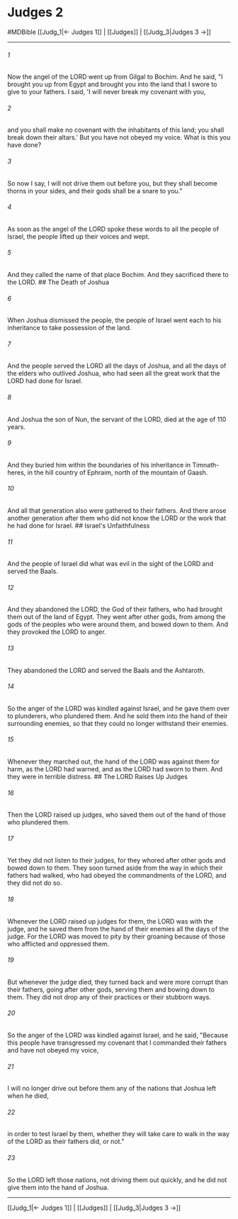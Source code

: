 # Judges 2
#MDBible
[[Judg_1|← Judges 1]] | [[Judges]] | [[Judg_3|Judges 3 →]]

***

###### 1 

Now the angel of the LORD went up from Gilgal to Bochim. And he said, "I brought you up from Egypt and brought you into the land that I swore to give to your fathers. I said, 'I will never break my covenant with you, 

###### 2 

and you shall make no covenant with the inhabitants of this land; you shall break down their altars.' But you have not obeyed my voice. What is this you have done? 

###### 3 

So now I say, I will not drive them out before you, but they shall become thorns in your sides, and their gods shall be a snare to you." 

###### 4 

As soon as the angel of the LORD spoke these words to all the people of Israel, the people lifted up their voices and wept. 

###### 5 

And they called the name of that place Bochim. And they sacrificed there to the LORD. ## The Death of Joshua 

###### 6 

When Joshua dismissed the people, the people of Israel went each to his inheritance to take possession of the land. 

###### 7 

And the people served the LORD all the days of Joshua, and all the days of the elders who outlived Joshua, who had seen all the great work that the LORD had done for Israel. 

###### 8 

And Joshua the son of Nun, the servant of the LORD, died at the age of 110 years. 

###### 9 

And they buried him within the boundaries of his inheritance in Timnath-heres, in the hill country of Ephraim, north of the mountain of Gaash. 

###### 10 

And all that generation also were gathered to their fathers. And there arose another generation after them who did not know the LORD or the work that he had done for Israel. ## Israel's Unfaithfulness 

###### 11 

And the people of Israel did what was evil in the sight of the LORD and served the Baals. 

###### 12 

And they abandoned the LORD, the God of their fathers, who had brought them out of the land of Egypt. They went after other gods, from among the gods of the peoples who were around them, and bowed down to them. And they provoked the LORD to anger. 

###### 13 

They abandoned the LORD and served the Baals and the Ashtaroth. 

###### 14 

So the anger of the LORD was kindled against Israel, and he gave them over to plunderers, who plundered them. And he sold them into the hand of their surrounding enemies, so that they could no longer withstand their enemies. 

###### 15 

Whenever they marched out, the hand of the LORD was against them for harm, as the LORD had warned, and as the LORD had sworn to them. And they were in terrible distress. ## The LORD Raises Up Judges 

###### 16 

Then the LORD raised up judges, who saved them out of the hand of those who plundered them. 

###### 17 

Yet they did not listen to their judges, for they whored after other gods and bowed down to them. They soon turned aside from the way in which their fathers had walked, who had obeyed the commandments of the LORD, and they did not do so. 

###### 18 

Whenever the LORD raised up judges for them, the LORD was with the judge, and he saved them from the hand of their enemies all the days of the judge. For the LORD was moved to pity by their groaning because of those who afflicted and oppressed them. 

###### 19 

But whenever the judge died, they turned back and were more corrupt than their fathers, going after other gods, serving them and bowing down to them. They did not drop any of their practices or their stubborn ways. 

###### 20 

So the anger of the LORD was kindled against Israel, and he said, "Because this people have transgressed my covenant that I commanded their fathers and have not obeyed my voice, 

###### 21 

I will no longer drive out before them any of the nations that Joshua left when he died, 

###### 22 

in order to test Israel by them, whether they will take care to walk in the way of the LORD as their fathers did, or not." 

###### 23 

So the LORD left those nations, not driving them out quickly, and he did not give them into the hand of Joshua. 

***

[[Judg_1|← Judges 1]] | [[Judges]] | [[Judg_3|Judges 3 →]]
